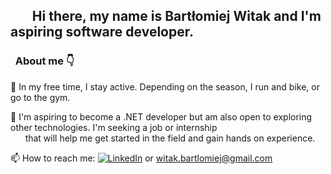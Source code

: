 ## &nbsp;&nbsp;&nbsp;&nbsp;&nbsp;&nbsp;&nbsp;Hi there, my name is Bartłomiej Witak and I'm aspiring software developer.

###  &nbsp;&nbsp;About me 👇

🏃 In my free time, I stay active. Depending on the season, I run and bike, or go to the gym.

🌱 I'm aspiring to become a .NET developer but am also open to exploring other technologies. I'm seeking a job or internship<br>
&nbsp;&nbsp;&nbsp;&nbsp;&nbsp;&nbsp;that will help me get started in the field and gain hands on experience.

📫 How to reach me:  [![LinkedIn](https://img.shields.io/badge/LinkedIn-Profile-blue?style=flat&logo=linkedin)](www.linkedin.com/in/bartłomiej-witak) or witak.bartlomiej@gmail.com
